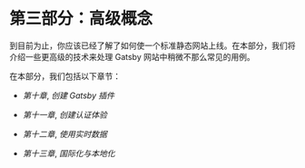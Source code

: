 # 第三部分：高级概念

到目前为止，你应该已经了解了如何使一个标准静态网站上线。在本部分，我们将介绍一些更高级的技术来处理 Gatsby 网站中稍微不那么常见的用例。

在本部分，我们包括以下章节：

+   *第十章*, *创建 Gatsby 插件*

+   *第十一章*, *创建认证体验*

+   *第十二章*, *使用实时数据*

+   *第十三章*, *国际化与本地化*
